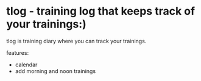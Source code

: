 
tlog - training log that keeps track of your trainings:)
=======
tlog is training diary where you can track your trainings. 

features:
- calendar
- add morning and noon trainings

